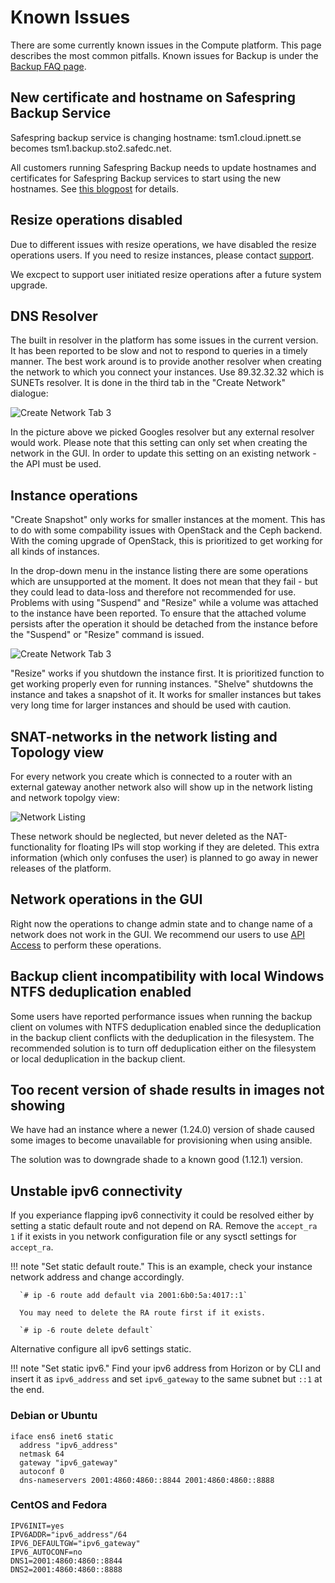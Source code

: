 # Known Issues

There are some currently known issues in the Compute platform. This page
describes the most common pitfalls. Known issues for Backup is under the [Backup
FAQ page](/backup/faq).

## New certificate and hostname on Safespring Backup Service

Safespring backup service is changing hostname: tsm1.cloud.ipnett.se becomes
tsm1.backup.sto2.safedc.net.

All customers running Safespring Backup needs to update hostnames and
certificates for Safespring Backup services to start using the new hostnames.
See [this blogpost](https://docs.safespring.com/service/known_issues/) for details.

## Resize operations disabled

Due to different issues with resize operations, we have disabled the resize operations
users. If you need to resize instances, please contact [support](/service/support/).

We excpect to support user initiated resize operations after a future system upgrade.

## DNS Resolver

The built in resolver in the platform has some issues in the current version.
It has been reported to be slow and not to respond to queries in a timely
manner. The best work around is to provide another resolver when creating the
network to which you connect your instances. Use 89.32.32.32 which is SUNETs resolver. It is done in the third tab in the
"Create Network" dialogue:

![Create Network Tab 3](/images/create-network-dia2.png)

In the picture above we picked Googles resolver but any external resolver would
work. Please note that this setting can only set when creating the network in
the GUI. In order to update this setting on an existing network - the API must
be used.

## Instance operations

"Create Snapshot" only works for smaller instances at the moment. This has to
do with some compability issues with OpenStack and the Ceph backend. With the
coming upgrade of OpenStack, this is prioritized to get working for all kinds
of instances.

In the drop-down menu in the instance listing there are some operations which
are unsupported at the moment. It does not mean that they fail - but they could
lead to data-loss and therefore not recommended for use. Problems with using
"Suspend" and "Resize" while a volume was attached to the instance have been
reported. To ensure that the attached volume persists after the operation it
should be detached from the instance before the "Suspend" or "Resize" command
is issued.

![Create Network Tab 3](/images/instance-dropdown.png)

"Resize" works if you shutdown the instance first. It is prioritized function
to get working properly even for running instances.  "Shelve" shutdowns the
instance and takes a snapshot of it. It works for smaller instances but takes
very long time for larger instances and should be used with caution.

## SNAT-networks in the network listing and Topology view

For every network you create which is connected to a router with an external
gateway another network also will show up in the network listing and network
topolgy view:

![Network Listing](/images/snat-network.png)

These network should be neglected, but never deleted as the NAT-functionality
for floating IPs will stop working if they are deleted. This extra information
(which only confuses the user) is planned to go away in newer releases of the
platform.

## Network operations in the GUI

Right now the operations to change admin state and to change name of a network
does not work in the GUI. We recommend our users to use [API
Access](/compute/api/) to perform these operations.


## Backup client incompatibility with local Windows NTFS deduplication enabled

Some users have reported performance issues when running the backup client on
volumes with NTFS deduplication enabled since the deduplication in the backup
client conflicts with the deduplication in the filesystem. The recommended solution
is to turn off deduplication either on the filesystem or local deduplication
in the backup client.

## Too recent version of shade results in images not showing

We have had an instance where a newer (1.24.0) version of shade caused some
images to become unavailable for provisioning when using ansible.

The solution was to downgrade shade to a known good (1.12.1) version.

## Unstable ipv6 connectivity

If you experiance flapping ipv6 connectivity it could be resolved either by
setting a static default route and not depend on RA.
Remove the `accept_ra 1` if it exists in you network configuration file or
any sysctl settings for `accept_ra`.

!!! note "Set static default route."
    This is an example, check your instance network address and change accordingly.

      `# ip -6 route add default via 2001:6b0:5a:4017::1`

      You may need to delete the RA route first if it exists.

      `# ip -6 route delete default`

Alternative configure all ipv6 settings static.

!!! note "Set static ipv6."
    Find your ipv6 address from Horizon or by CLI and insert it as `ipv6_address` and set `ipv6_gateway` to the same subnet but `::1` at the end.

### Debian or Ubuntu

```
iface ens6 inet6 static
  address "ipv6_address"
  netmask 64
  gateway "ipv6_gateway"
  autoconf 0
  dns-nameservers 2001:4860:4860::8844 2001:4860:4860::8888
```

### CentOS and Fedora

```
IPV6INIT=yes
IPV6ADDR="ipv6_address"/64
IPV6_DEFAULTGW="ipv6_gateway"
IPV6_AUTOCONF=no
DNS1=2001:4860:4860::8844
DNS2=2001:4860:4860::8888
```
